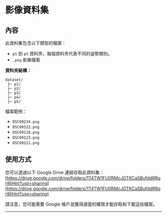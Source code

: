 # 影像資料集

## 內容

此資料集包含以下類型的檔案：

- `p1` 到 `p5` 資料夾，每個資料夾代表不同的姿勢類別。
- `.png` 影像檔案

**資料夾結構：**

```
dataset/
 ├─ p1/
 ├─ p2/
 ├─ p3/
 ├─ p4/
 ├─ p5/
```

檔案範例：

- `DSC09234.png`
- `DSC09122.png`
- `DSC09118.png`
- `DSC09123.png`
- `DSC09121.png`

## 使用方式

您可以透過以下 Google Drive 連結存取此資料集：
[https://drive.google.com/drive/folders/1T4TW1FU0RMcJGTKCaSBufddRRqrWiHnt?usp=sharing](https://drive.google.com/drive/folders/1T4TW1FU0RMcJGTKCaSBufddRRqrWiHnt?usp=sharing)

請注意，您可能需要 Google 帳戶並獲得適當的權限才能存取和下載這些檔案。

---
